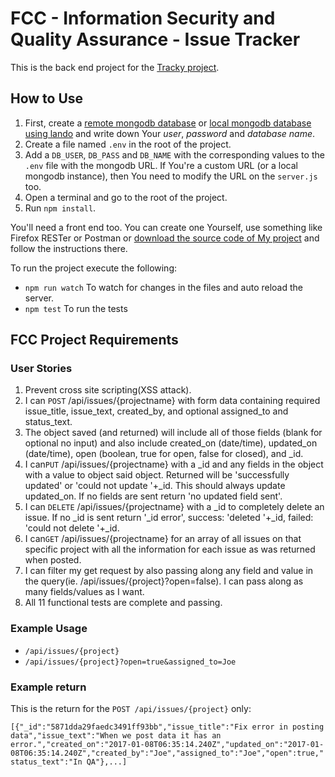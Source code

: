 # FCC - Information Security and Quality Assurance - Issue Tracker

This is the back end project for the [Tracky project](https://tracky-angular.nicomv.com/).

## How to Use

1. First, create a [remote mongodb database](https://atlas.mongodb.com/) or [local mongodb database using lando](https://docs.lando.dev/config/mongo.html#configuration) and write down Your _user_, _password_ and _database name_.
2. Create a file named `.env` in the root of the project.
3. Add a `DB_USER`, `DB_PASS` and `DB_NAME` with the corresponding values to the `.env` file with the mongodb URL. If You're a custom URL (or a local mongodb instance), then You need to modify the URL on the `server.js` too.
4. Open a terminal and go to the root of the project.
5. Run `npm install`.

You'll need a front end too. You can create one Yourself, use something like Firefox RESTer or Postman or [download the source code of My project](https://github.com/skaparate/tracky-angular) and follow the instructions there.

To run the project execute the following:

- `npm run watch` To watch for changes in the files and auto reload the server.
- `npm test` To run the tests

## FCC Project Requirements

### User Stories

1. Prevent cross site scripting(XSS attack).
2. I can `POST` /api/issues/{projectname} with form data containing required issue_title, issue_text, created_by, and optional assigned_to and status_text.
3. The object saved (and returned) will include all of those fields (blank for optional no input) and also include created_on (date/time), updated_on (date/time), open (boolean, true for open, false for closed), and \_id.
4. I can`PUT` /api/issues/{projectname} with a \_id and any fields in the object with a value to object said object. Returned will be 'successfully updated' or 'could not update '+\_id. This should always update updated_on. If no fields are sent return 'no updated field sent'.
5. I can `DELETE` /api/issues/{projectname} with a \_id to completely delete an issue. If no \_id is sent return '\_id error', success: 'deleted '+\_id, failed: 'could not delete '+\_id.
6. I can`GET` /api/issues/{projectname} for an array of all issues on that specific project with all the information for each issue as was returned when posted.
7. I can filter my get request by also passing along any field and value in the query(ie. /api/issues/{project}?open=false). I can pass along as many fields/values as I want.
8. All 11 functional tests are complete and passing.

### Example Usage

- `/api/issues/{project}`
- `/api/issues/{project}?open=true&assigned_to=Joe`

### Example return

This is the return for the `POST /api/issues/{project}` only:

`[{"_id":"5871dda29faedc3491ff93bb","issue_title":"Fix error in posting data","issue_text":"When we post data it has an error.","created_on":"2017-01-08T06:35:14.240Z","updated_on":"2017-01-08T06:35:14.240Z","created_by":"Joe","assigned_to":"Joe","open":true,"status_text":"In QA"},...]`
